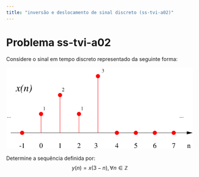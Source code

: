 ```yaml
---
title: "inversão e deslocamento de sinal discreto (ss-tvi-a02)"
---
```


# Problema ss-tvi-a02

Considere o sinal em tempo discreto representado da seguinte forma:

![tranf](pub/ss-tvi/prob/ss-tvi-a02/attachments/tranf.svg)

Determine a sequência definida por:
$$ y(n)=x(3-n), \forall n \in \mathbb{Z}$$